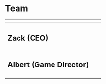# Team



<table data-card-size="large" data-view="cards"><thead><tr><th></th><th></th><th></th></tr></thead><tbody><tr><td><h2>Zack (CEO)</h2></td><td><h2></h2></td><td></td></tr><tr><td><h2>Albert (Game Director)</h2></td><td><h2></h2></td><td></td></tr><tr><td></td><td></td><td></td></tr></tbody></table>
